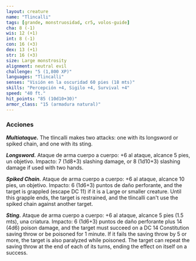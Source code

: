 ```yaml
---
layout: creature
name: "Tlincalli"
tags: [grande, monstruosidad, cr5, volos-guide]
cha: 8 (-1)
wis: 12 (+1)
int: 8 (-1)
con: 16 (+3)
dex: 13 (+1)
str: 16 (+3)
size: Large monstrosity
alignment: neutral evil
challenge: "5 (1,800 XP)"
languages: "Tlincalli"
senses: "Visión en la oscuridad 60 pies (18 mts)"
skills: "Percepción +4, Sigilo +4, Survival +4"
speed: "40 ft."
hit_points: "85 (10d10+30)"
armor_class: "15 (armadura natural)"
---
```


### Acciones

***Multiataque.*** The tlincalli makes two attacks: one with its longsword or spiked chain, and one with its sting.

***Longsword.*** Ataque de arma cuerpo a cuerpo: +6 al ataque, alcance 5 pies, un objetivo. Impacto: 7 (1d8+3) slashing damage, or 8 (1d10+3) slashing damage if used with two hands.

***Spiked Chain.*** Ataque de arma cuerpo a cuerpo: +6 al ataque, alcance 10 pies, un objetivo. Impacto: 6 (1d6+3) puntos de daño perforante, and the target is grappled (escape DC 11) if it is a Large or smaller creature. Until this grapple ends, the target is restrained, and the tlincalli can't use the spiked chain against another target.

***Sting.*** Ataque de arma cuerpo a cuerpo: +6 al ataque, alcance 5 pies (1.5 mts), una criatura. Impacto: 6 (1d6+3) puntos de daño perforante plus 14 (4d6) poison damage, and the target must succeed on a DC 14 Constitution saving throw or be poisoned for 1 minute. If it fails the saving throw by 5 or more, the target is also paralyzed while poisoned. The target can repeat the saving throw at the end of each of its turns, ending the effect on itself on a success.